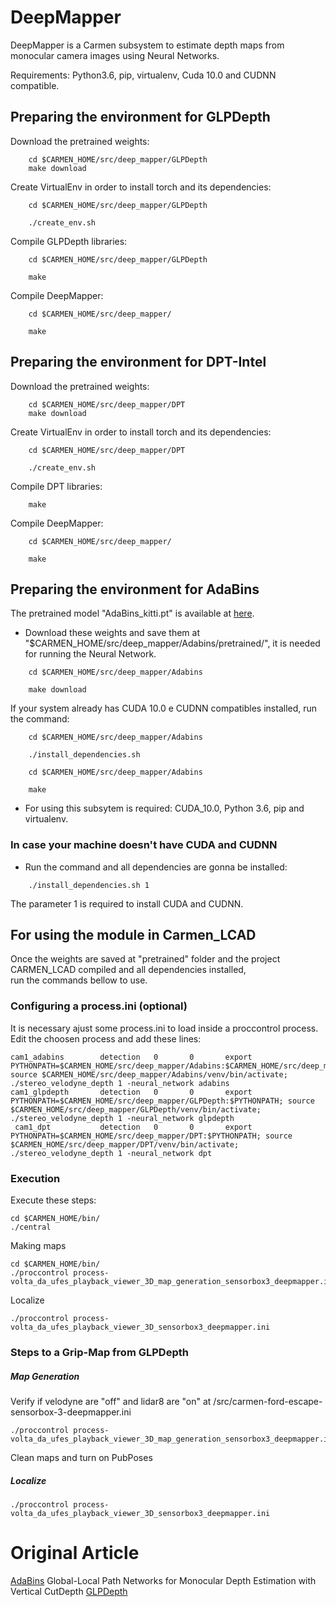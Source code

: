 # DeepMapper

DeepMapper is a Carmen subsystem to estimate depth maps from monocular camera images using Neural Networks.

Requirements: Python3.6, pip, virtualenv, Cuda 10.0 and CUDNN compatible.

## Preparing the environment for GLPDepth

Download the pretrained weights:

```shell
    cd $CARMEN_HOME/src/deep_mapper/GLPDepth
    make download
```
Create VirtualEnv in order to install torch and its dependencies:
```shell
    cd $CARMEN_HOME/src/deep_mapper/GLPDepth
```
```shell
    ./create_env.sh
```

Compile GLPDepth libraries:
```shell
    cd $CARMEN_HOME/src/deep_mapper/GLPDepth
```
```shell
    make
```

Compile DeepMapper:
```shell
    cd $CARMEN_HOME/src/deep_mapper/
```
```shell
    make
```

## Preparing the environment for DPT-Intel

Download the pretrained weights:

```shell
    cd $CARMEN_HOME/src/deep_mapper/DPT
    make download
```

Create VirtualEnv in order to install torch and its dependencies:
```shell
    cd $CARMEN_HOME/src/deep_mapper/DPT
```
```shell
    ./create_env.sh
```
Compile DPT libraries:
```shell
    make
```
Compile DeepMapper:
```shell
    cd $CARMEN_HOME/src/deep_mapper/
```
```shell
    make
```

## Preparing the environment for AdaBins

The pretrained model "AdaBins_kitti.pt" is available at [here](https://1drv.ms/u/s!AuWRnPR26byUmfRxBQ327hc8eXse2Q?e=AQuYZw).
* Download these weights and save them at "$CARMEN_HOME/src/deep_mapper/Adabins/pretrained/", it is needed for running the Neural Network.


```shell
    cd $CARMEN_HOME/src/deep_mapper/Adabins
```
```shell
    make download
```

If your system already has CUDA 10.0 e CUDNN compatibles installed, run the command:
```shell
    cd $CARMEN_HOME/src/deep_mapper/Adabins
```
```shell
    ./install_dependencies.sh
```
```shell
    cd $CARMEN_HOME/src/deep_mapper/Adabins
```
```shell
    make 
```
* For using this subsytem is required: CUDA_10.0, Python 3.6, pip and virtualenv.

### In case your machine doesn't have CUDA and CUDNN
* Run the command and all dependencies are gonna be installed:
```shell
    ./install_dependencies.sh 1
```
The parameter 1 is required to install CUDA and CUDNN.


## For using the module in Carmen_LCAD

 Once the weights are saved at "pretrained" folder and the project CARMEN_LCAD compiled and all dependencies installed, <br/>
 run the commands bellow to use. 
 
### Configuring a process.ini (optional)
It is necessary ajust some process.ini to load inside a proccontrol process. Edit the choosen process and add these lines:
```
cam1_adabins		detection	0		0		export PYTHONPATH=$CARMEN_HOME/src/deep_mapper/Adabins:$CARMEN_HOME/src/deep_mapper/Adabins/models/:$PYTHONPATH; source $CARMEN_HOME/src/deep_mapper/Adabins/venv/bin/activate; ./stereo_velodyne_depth 1 -neural_network adabins
cam1_glpdepth	    detection	0		0		export PYTHONPATH=$CARMEN_HOME/src/deep_mapper/GLPDepth:$PYTHONPATH; source $CARMEN_HOME/src/deep_mapper/GLPDepth/venv/bin/activate; ./stereo_velodyne_depth 1 -neural_network glpdepth
 cam1_dpt           detection   0       0       export PYTHONPATH=$CARMEN_HOME/src/deep_mapper/DPT:$PYTHONPATH; source $CARMEN_HOME/src/deep_mapper/DPT/venv/bin/activate; ./stereo_velodyne_depth 1 -neural_network dpt
```

### Execution
Execute these steps:
```shell
cd $CARMEN_HOME/bin/
./central
```
Making maps
```shell
cd $CARMEN_HOME/bin/
./proccontrol process-volta_da_ufes_playback_viewer_3D_map_generation_sensorbox3_deepmapper.ini
```
Localize
```shell
./proccontrol process-volta_da_ufes_playback_viewer_3D_sensorbox3_deepmapper.ini
```

### Steps to a Grip-Map from GLPDepth

##### Map Generation
Verify if velodyne are "off" and lidar8 are "on" at /src/carmen-ford-escape-sensorbox-3-deepmapper.ini
```shell
./proccontrol process-volta_da_ufes_playback_viewer_3D_map_generation_sensorbox3_deepmapper.ini
```
Clean maps and turn on PubPoses
##### Localize
```shell
./proccontrol process-volta_da_ufes_playback_viewer_3D_sensorbox3_deepmapper.ini
```

# Original Article
[AdaBins](https://arxiv.org/abs/2011.14141)
Global-Local Path Networks for Monocular Depth Estimation with Vertical CutDepth [GLPDepth](https://arxiv.org/abs/2201.07436)
